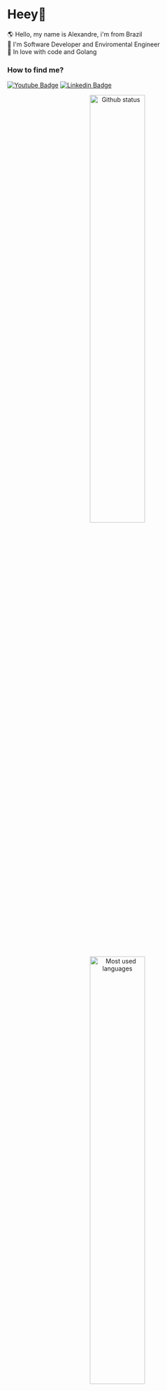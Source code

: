 # Heey👋

🌎 Hello, my name is Alexandre, i'm from Brazil <br>
🌲 I'm Software Developer and Enviromental Engineer<br>
💖 In love with code and Golang <br>

### How to find me?

[![Youtube Badge](https://img.shields.io/badge/Gmail-D14836?style=for-the-badge&logo=gmail&logoColor=white&link=http)](mailto:alexandre.awadallak@gmail.com)
[![Linkedin Badge](https://img.shields.io/badge/LinkedIn-0077B5?style=for-the-badge&logo=linkedin&logoColor=white&link=https://www.linkedin.com/in/alexandre-yasser-awadallak-1900951b0/)](https://www.linkedin.com/in/alexandre-awadallak)


<p align="center">
<img src="https://github-readme-stats.vercel.app/api?username=aawadallak&count_private=true&" alt="Github status" heigth="200" width="50%"/>
</p>
<p align="center">
<img src="https://github-readme-stats.vercel.app/api/top-langs/?username=aawadallak&layout=compact&" alt="Most used languages" heigth="200" width="50%"/>
</p>

